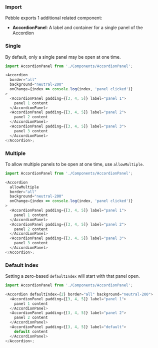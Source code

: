 ### Import

Pebble exports 1 additional related component:

- **AccordionPanel**: A label and container for a single panel of the Accordion

### Single

By default, only a single panel may be open at one time.

```js
import AccordionPanel from './Components/AccordionPanel';

<Accordion
  border="all"
  background="neutral-200"
  onChange={index => console.log(index, 'panel clicked')}
>
  <AccordionPanel padding={[3, 4, 5]} label="panel 1">
    panel 1 content
  </AccordionPanel>
  <AccordionPanel padding={[3, 4, 5]} label="panel 2">
    panel 2 content
  </AccordionPanel>
  <AccordionPanel padding={[3, 4, 5]} label="panel 3">
    panel 3 content
  </AccordionPanel>
</Accordion>;
```

### Multiple

To allow multiple panels to be open at one time, use `allowMultiple`.

```js
import AccordionPanel from './Components/AccordionPanel';

<Accordion
  allowMultiple
  border="all"
  background="neutral-200"
  onChange={index => console.log(index, 'panel clicked')}
>
  <AccordionPanel padding={[3, 4, 5]} label="panel 1">
    panel 1 content
  </AccordionPanel>
  <AccordionPanel padding={[3, 4, 5]} label="panel 2">
    panel 2 content
  </AccordionPanel>
  <AccordionPanel padding={[3, 4, 5]} label="panel 3">
    panel 3 content
  </AccordionPanel>
</Accordion>;
```

### Default Index

Setting a zero-based `defaultIndex` will start with that panel open.

```js
import AccordionPanel from './Components/AccordionPanel';

<Accordion defaultIndex={2} border="all" background="neutral-200">
  <AccordionPanel padding={[3, 4, 5]} label="panel 1">
    panel 1 content
  </AccordionPanel>
  <AccordionPanel padding={[3, 4, 5]} label="panel 2">
    panel 2 content
  </AccordionPanel>
  <AccordionPanel padding={[3, 4, 5]} label="default">
    default content
  </AccordionPanel>
</Accordion>;
```

